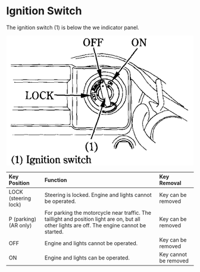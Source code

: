 # Ignition Switch

The ignition switch \(1\) is below the we indicator panel.​

![](../.gitbook/assets/owners-017.png)

| Key Position | Function | Key Removal |
| :--- | :--- | :--- |
| LOCK \(steering lock\) | Steering is locked. Engine and lights cannot be operated. | Key can be removed |
| P \(parking\) \(AR only\) | For parking the motorcycle near traffic. The taillight and position light are on, but all other lights are off. The engine cannot be started. | Key can be removed |
| OFF | Engine and lights cannot be operated. | Key can be removed |
| ON | Engine and lights can be operated. | Key cannot be removed |

